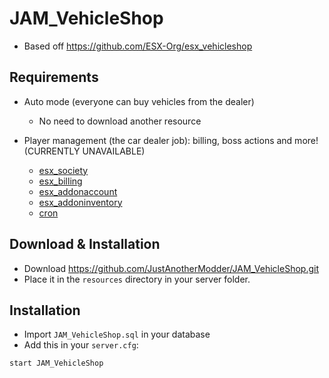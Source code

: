 # JAM_VehicleShop 
* Based off https://github.com/ESX-Org/esx_vehicleshop

## Requirements

* Auto mode (everyone can buy vehicles from the dealer)
  * No need to download another resource

* Player management (the car dealer job): billing, boss actions and more! (CURRENTLY UNAVAILABLE)
  * [esx_society](https://github.com/ESX-Org/esx_society)
  * [esx_billing](https://github.com/ESX-Org/esx_billing)
  * [esx_addonaccount](https://github.com/ESX-Org/esx_addonaccount)
  * [esx_addoninventory](https://github.com/ESX-Org/esx_addoninventory)
  * [cron](https://github.com/ESX-Org/cron)

## Download & Installation

- Download https://github.com/JustAnotherModder/JAM_VehicleShop.git
- Place it in the `resources` directory in your server folder.

## Installation
- Import `JAM_VehicleShop.sql` in your database
- Add this in your `server.cfg`:

```
start JAM_VehicleShop
```
